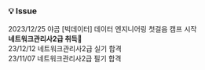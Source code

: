 
### 💡 Issue
2023/12/25 야곰 [빅데이터] 데이터 엔지니어링 첫걸음 캠프 시작  
**네트워크관리사2급 취득🎉**  
23/12/12 네트워크관리사2급 실기 합격  
23/11/07 네트워크관리사2급 필기 합격  
